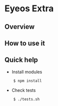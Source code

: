 Eyeos Extra
===========

## Overview

## How to use it

## Quick help

* Install modules

```bash
	$ npm install
```

* Check tests

```bash
    $ ./tests.sh
```